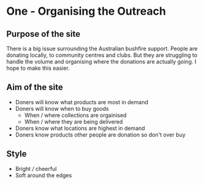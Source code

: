 # One - Organising the Outreach

## Purpose of the site

There is a big issue surrounding the Australian bushfire support. People are donating locally, to community centres and clubs. But they are struggling to handle the volume and organising where the donations are actually going. I hope to make this easier.

## Aim of the site

* Doners will know what products are most in demand
* Doners will know when to buy goods
  * When / where collections are orgainised
  * When / where they are being delivered
* Doners know what locations are highest in demand
* Doners know products other people are donation so don't over buy

## Style

* Bright / cheerful
* Soft around the edges
